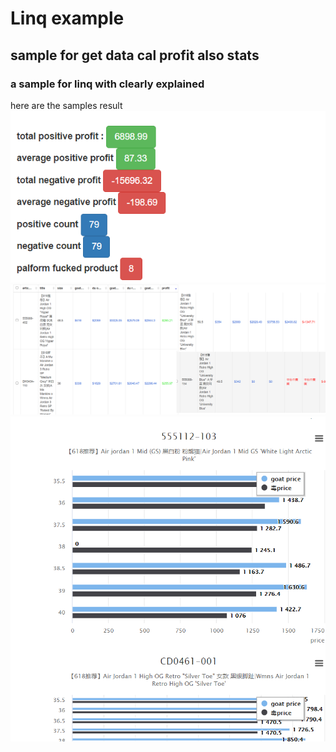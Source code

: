 # Linq example
##  sample for get data cal profit also stats
### a sample for linq with clearly explained 
here are the samples result 
![stat](https://github.com/MichaelVanHouHei/LinqDuGoat/blob/main/sample1.png)
![data](https://github.com/MichaelVanHouHei/LinqDuGoat/blob/main/sample2.png)
![graph](https://github.com/MichaelVanHouHei/LinqDuGoat/blob/main/sample3.png)
